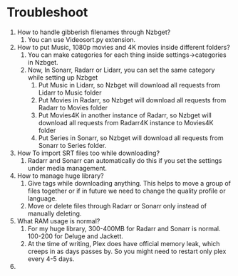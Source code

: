 # Troubleshoot

1. How to handle gibberish filenames through Nzbget?
   1. You can use Videosort.py extension.
2. How to put Music, 1080p movies and 4K movies inside different folders?
   1. You can make categories for each thing inside settings->categories in Nzbget.
   2. Now, In Sonarr, Radarr or Lidarr, you can set the same category while setting up Nzbget
      1. Put Music in Lidarr, so Nzbget will download all requests from Lidarr to Music folder
      2. Put Movies in Radarr, so Nzbget will download all requests from Radarr to Movies folder
      3. Put Movies4K in another instance of Radarr, so Nzbget will download all requests from Radarr4K instance to Movies4K folder
      4. Put Series in Sonarr, so Nzbget will download all requests from Sonarr to Series folder.
3. How To import SRT files too while downloading?
   1. Radarr and Sonarr can automatically do this if you set the settings under media management.
4. How to manage huge library?
   1. Give tags while downloading anything. This helps to move a group of files together or if in future we need to change the quality profile or language.
   2. Move or delete files through Radarr or Sonarr only instead of manually deleting.
5. What RAM usage is normal?
   1. For my huge library, 300-400MB for Radarr and Sonarr is normal. 100-200 for Deluge and Jackett. 
   2. At the time of writing, Plex does have official memory leak, which creeps in as days passes by. So you might need to restart only plex every 4-5 days.
6.  